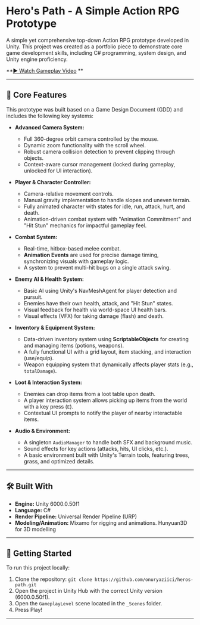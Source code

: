 # Hero's Path - A Simple Action RPG Prototype

A simple yet comprehensive top-down Action RPG prototype developed in Unity. This project was created as a portfolio piece to demonstrate core game development skills, including C# programming, system design, and Unity engine proficiency.

**[► Watch Gameplay Video](https://www.youtube.com/watch?v=4RdXq3yN5FY) ** 

---

## 🌟 Core Features

This prototype was built based on a Game Design Document (GDD) and includes the following key systems:

*   **Advanced Camera System:**
    *   Full 360-degree orbit camera controlled by the mouse.
    *   Dynamic zoom functionality with the scroll wheel.
    *   Robust camera collision detection to prevent clipping through objects.
    *   Context-aware cursor management (locked during gameplay, unlocked for UI interaction).

*   **Player & Character Controller:**
    *   Camera-relative movement controls.
    *   Manual gravity implementation to handle slopes and uneven terrain.
    *   Fully animated character with states for idle, run, attack, hurt, and death.
    *   Animation-driven combat system with "Animation Commitment" and "Hit Stun" mechanics for impactful gameplay feel.

*   **Combat System:**
    *   Real-time, hitbox-based melee combat.
    *   **Animation Events** are used for precise damage timing, synchronizing visuals with gameplay logic.
    *   A system to prevent multi-hit bugs on a single attack swing.

*   **Enemy AI & Health System:**
    *   Basic AI using Unity's NavMeshAgent for player detection and pursuit.
    *   Enemies have their own health, attack, and "Hit Stun" states.
    *   Visual feedback for health via world-space UI health bars.
    *   Visual effects (VFX) for taking damage (flash) and death.

*   **Inventory & Equipment System:**
    *   Data-driven inventory system using **ScriptableObjects** for creating and managing items (potions, weapons).
    *   A fully functional UI with a grid layout, item stacking, and interaction (use/equip).
    *   Weapon equipping system that dynamically affects player stats (e.g., `totalDamage`).

*   **Loot & Interaction System:**
    *   Enemies can drop items from a loot table upon death.
    *   A player interaction system allows picking up items from the world with a key press (`E`).
    *   Contextual UI prompts to notify the player of nearby interactable items.

*   **Audio & Environment:**
    *   A singleton `AudioManager` to handle both SFX and background music.
    *   Sound effects for key actions (attacks, hits, UI clicks, etc.).
    *   A basic environment built with Unity's Terrain tools, featuring trees, grass, and optimized details.

---

## 🛠️ Built With

*   **Engine:** Unity 6000.0.50f1
*   **Language:** C#
*   **Render Pipeline:** Universal Render Pipeline (URP)
*   **Modeling/Animation:** Mixamo for rigging and animations. Hunyuan3D for 3D modelling

---

## 🚀 Getting Started

To run this project locally:

1.  Clone the repository: `git clone https://github.com/onuryaziici/heros-path.git`
2.  Open the project in Unity Hub with the correct Unity version (6000.0.50f1).
3.  Open the `GameplayLevel` scene located in the `_Scenes` folder.
4.  Press Play!

---
